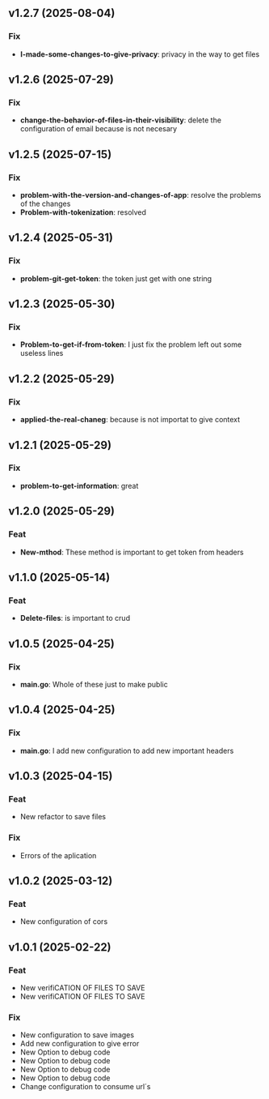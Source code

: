 ## v1.2.7 (2025-08-04)

### Fix

- **I-made-some-changes-to-give-privacy**: privacy in the way to get files

## v1.2.6 (2025-07-29)

### Fix

- **change-the-behavior-of-files-in-their-visibility**: delete the configuration of email because is not necesary

## v1.2.5 (2025-07-15)

### Fix

- **problem-with-the-version-and-changes-of-app**: resolve the problems of the changes
- **Problem-with-tokenization**: resolved

## v1.2.4 (2025-05-31)

### Fix

- **problem-git-get-token**: the token just get with one string

## v1.2.3 (2025-05-30)

### Fix

- **Problem-to-get-if-from-token**: I just fix the problem left out some useless lines

## v1.2.2 (2025-05-29)

### Fix

- **applied-the-real-chaneg**: because is not importat to give context

## v1.2.1 (2025-05-29)

### Fix

- **problem-to-get-information**: great

## v1.2.0 (2025-05-29)

### Feat

- **New-mthod**: These method is important to get token from headers

## v1.1.0 (2025-05-14)

### Feat

- **Delete-files**: is important to crud

## v1.0.5 (2025-04-25)

### Fix

- **main.go**: Whole of these just to make public

## v1.0.4 (2025-04-25)

### Fix

- **main.go**: I add new configuration to add new important headers

## v1.0.3 (2025-04-15)

### Feat

- New refactor to save files

### Fix

- Errors of the aplication

## v1.0.2 (2025-03-12)

### Feat

- New configuration of cors

## v1.0.1 (2025-02-22)

### Feat

- New verifiCATION OF FILES TO SAVE
- New verifiCATION OF FILES TO SAVE

### Fix

- New configuration to save images
- Add new configuration to give error
- New Option to debug code
- New Option to debug code
- New Option to debug code
- New Option to debug code
- Change configuration to consume url´s
